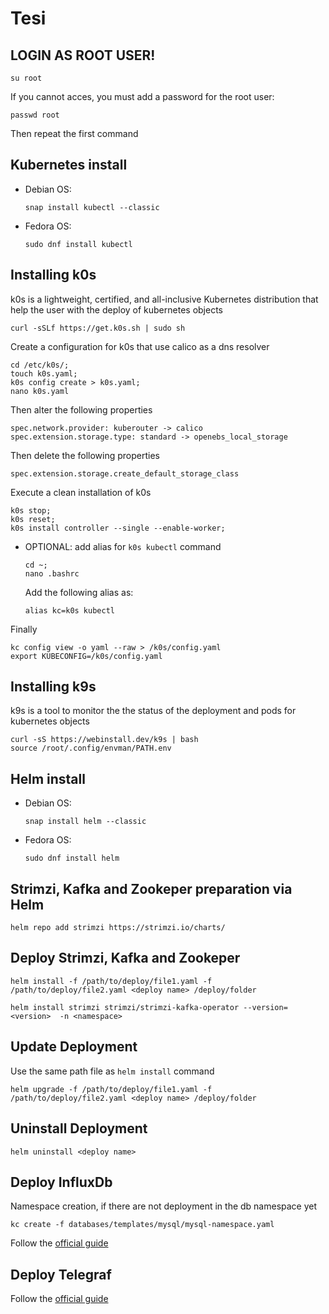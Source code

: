 # Tesi

## LOGIN AS ROOT USER!
```
su root
```
If you cannot acces, you must add a password for the root user:
```
passwd root
```
Then repeat the first command
## Kubernetes install
- Debian OS:
    ```
    snap install kubectl --classic
    ```
- Fedora OS:
    ```
    sudo dnf install kubectl
    ```
## Installing k0s
k0s is a lightweight, certified, and all-inclusive Kubernetes distribution that help the user with the deploy of kubernetes objects
```
curl -sSLf https://get.k0s.sh | sudo sh
```
Create a configuration for k0s that use calico as a dns resolver
```
cd /etc/k0s/; 
touch k0s.yaml;
k0s config create > k0s.yaml;
nano k0s.yaml
```
Then alter the following properties
```
spec.network.provider: kuberouter -> calico
spec.extension.storage.type: standard -> openebs_local_storage
```
Then delete the following properties
```
spec.extension.storage.create_default_storage_class
```
Execute a clean installation of k0s
```
k0s stop; 
k0s reset;
k0s install controller --single --enable-worker;
```
- OPTIONAL: add alias for ```k0s kubectl``` command
    ```
    cd ~;
    nano .bashrc
    ````
    Add the following alias as:
    ```
    alias kc=k0s kubectl
    ````
Finally
```
kc config view -o yaml --raw > /k0s/config.yaml
export KUBECONFIG=/k0s/config.yaml
```
## Installing k9s
k9s is a tool to monitor the the status of the deployment and pods for kubernetes objects
```
curl -sS https://webinstall.dev/k9s | bash
source /root/.config/envman/PATH.env
```
## Helm install
- Debian OS:
    ```
    snap install helm --classic
    ```
- Fedora OS:
    ```
    sudo dnf install helm
    ```

## Strimzi, Kafka and Zookeper preparation via Helm
```
helm repo add strimzi https://strimzi.io/charts/
```
## Deploy Strimzi, Kafka and Zookeper
```
helm install -f /path/to/deploy/file1.yaml -f /path/to/deploy/file2.yaml <deploy name> /deploy/folder
```
```
helm install strimzi strimzi/strimzi-kafka-operator --version=<version>  -n <namespace>
```
## Update Deployment 
Use the same path file as `helm install` command
```
helm upgrade -f /path/to/deploy/file1.yaml -f /path/to/deploy/file2.yaml <deploy name> /deploy/folder
```
## Uninstall Deployment 
```
helm uninstall <deploy name>
```
## Deploy InfluxDb
Namespace creation, if there are not deployment in the db namespace yet
```
kc create -f databases/templates/mysql/mysql-namespace.yaml
```
Follow the [official guide](https://github.com/influxdata/helm-charts/tree/master/charts/influxdb2)
## Deploy Telegraf
Follow the [official guide](https://github.com/influxdata/helm-charts/tree/master/charts/telegraf)
